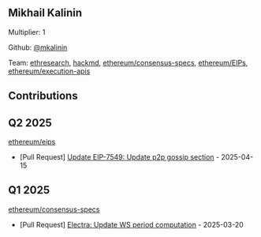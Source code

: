 
## Mikhail Kalinin
Multiplier: 1

Github: [@mkalinin](https://github.com/mkalinin)

Team: [ethresearch](https://ethresear.ch/u/mkalinin), [hackmd](https://hackmd.io/@n0ble), [ethereum/consensus-specs](https://github.com/ethereum/consensus-specs/pulls?q=is%3Apr+author%3Amkalinin), [ethereum/EIPs](https://github.com/ethereum/EIPs/pulls?q=is%3Apr+author%3Amkalinin), [ethereum/execution-apis](https://github.com/ethereum/execution-apis/pulls?q=is%3Apr+author%3Amkalinin)

## Contributions

## Q2 2025


[ethereum/eips](https://github.com/ethereum/eips)
* [Pull Request] [Update EIP-7549: Update p2p gossip section](https://github.com/ethereum/EIPs/pull/9640) - 2025-04-15
## Q1 2025

[ethereum/consensus-specs](https://github.com/ethereum/consensus-specs)
* [Pull Request] [Electra: Update WS period computation](https://github.com/ethereum/consensus-specs/pull/4179) - 2025-03-20
